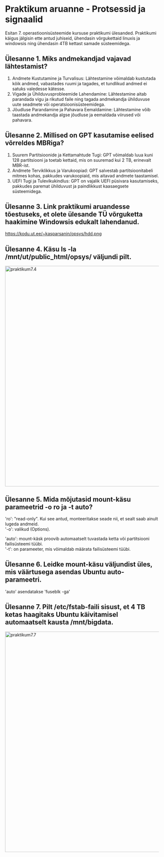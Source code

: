 # Praktikum  aruanne - Protsessid ja signaalid

Esitan 7. operastioonisüsteemide kursuse praktikumi ülesanded. Praktikumi käigus jälgisin ette antud juhiseid, ühendasin võrgukettaid linuxis ja windowsis ning ühendasin 4TB kettast samade süsteemidega.

## Ülesanne 1. Miks andmekandjad vajavad lähtestamist?

1. Andmete Kustutamine ja Turvalisus: Lähtestamine võimaldab kustutada kõik andmed, vabastades ruumi ja tagades, et tundlikud andmed ei satuks valedesse kätesse.
2. Vigade ja Ühilduvusprobleemide Lahendamine: Lähtestamine aitab parandada vigu ja rikutud faile ning tagada andmekandja ühilduvuse uute seadmete või operatsioonisüsteemidega.
3. Jõudluse Parandamine ja Pahavara Eemaldamine: Lähtestamine võib taastada andmekandja algse jõudluse ja eemaldada viirused või pahavara.


## Ülesanne 2. Millised on GPT kasutamise eelised võrreldes MBRiga?

1. Suurem Partitsioonide ja Kettamahtude Tugi: GPT võimaldab luua kuni 128 partitsiooni ja toetab kettaid, mis on suuremad kui 2 TB, erinevalt MBR-ist.
2. Andmete Terviklikkus ja Varukoopiad: GPT salvestab partitsioonitabeli mitmes kohas, pakkudes varukoopiaid, mis aitavad andmete taastamisel.
3. UEFI Tugi ja Tulevikukindlus: GPT on vajalik UEFI püsivara kasutamiseks, pakkudes paremat ühilduvust ja paindlikkust kaasaegsete süsteemidega.


## Ülesanne 3. Link praktikumi aruandesse tõestuseks, et olete ülesande TÜ võrguketta haakimine Windowsis edukalt lahendanud.
https://kodu.ut.ee/~kasparsanin/opsys/hdd.png

## Ülesanne 4. Käsu ls -la /mnt/ut/public_html/opsys/ väljundi pilt.
<img width="720" alt="praktikum7.4" src="https://github.com/user-attachments/assets/43811694-722d-477c-85f0-8be4e9820965">

## Ülesanne 5. Mida mõjutasid mount-käsu parameetrid -o ro ja -t auto?

'ro': "read-only". Kui see antud, monteeritakse seade nii, et sealt saab ainult lugeda andmeid. \
'-o': valikud (Options).

'auto': mount-käsk proovib automaatselt tuvastada ketta või partitsiooni failisüsteemi tüübi. \
'-t': on parameeter, mis võimaldab määrata failisüsteemi tüübi.

## Ülesanne 6. Leidke mount-käsu väljundist üles, mis väärtusega asendas Ubuntu auto-parameetri.

'auto' asendatakse 'fuseblk -ga'

## Ülesanne 7. Pilt /etc/fstab-faili sisust, et 4 TB ketas haagitaks Ubuntu käivitamisel automaatselt kausta /mnt/bigdata.
<img width="720" alt="praktikum7.7" src="https://github.com/user-attachments/assets/2c57415a-efbf-4d66-921a-ab321c8ff110">


